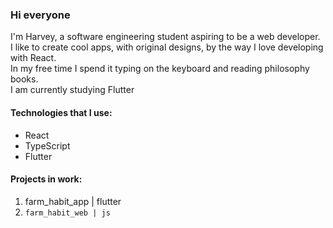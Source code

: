 ### Hi everyone<br/>
I'm Harvey, a software engineering student aspiring to be a web developer.<br/>
I like to create cool apps, with original designs, by the way I love developing with React.<br/>
In my free time I spend it typing on the keyboard and reading philosophy books. <br/>
I am currently studying Flutter <br/>

#### Technologies that I use: <br/>
- React<br/>
- TypeScript<br/>
- Flutter<br/>

#### Projects in work: <br/>
1. farm_habit_app | flutter<br/>
2. `farm_habit_web | js` <br/>










